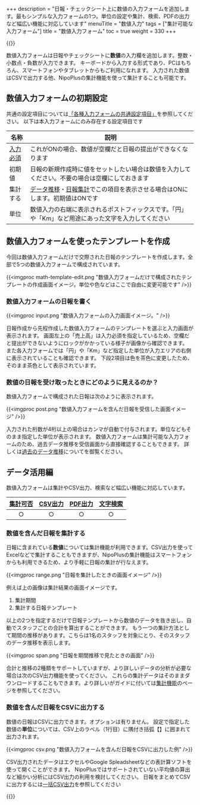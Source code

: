 +++
description = "日報・チェックシート上に数値の入力フォームを追加します。最もシンプルな入力フォームの1つ。単位の設定や集計、検索、PDFの出力など幅広い機能に対応しています"
menuTitle = "数値入力"
tags = ["集計可能な入力フォーム"]
title = "数値入力フォーム"
toc = true
weight = 330
+++

{{<icatch filename="math" msg="金額や距離・個数等 数値の入力に最適" title="数値入力フォーム" desc="数値入力フォームを含んだ日報テンプレートの作成画面" fontsize="30px" alice="ok" >}}

数値入力フォームは日報やチェックシートに**数値**の入力欄を追加します。整数・小数点・負数が入力できます。
キーボードから入力する形式であり、PCはもちろん、スマートフォンやタブレットからもご利用になれます。
入力された数値はCSVで出力する他、NipoPlusの集計機能を使って集計することも可能です。

## 数値入力フォームの初期設定

共通の設定項目については[「各種入力フォームの共通設定項目」]((/org/groupsetting/template/make/#common_setting))を参照してください。
以下は本入力フォームにのみ存在する設定項目です

|名称|説明|
|---|---|
|[入力必須](/blog/required/)|これがONの場合、数値が空欄だと日報の提出ができなくなります|
|初期値|日報の新規作成時に値をセットしたい場合は数値を入力してください。不要の場合は空欄にしておきます|
|集計する|[データ推移](/report/analytics/list/)・[日報集計](/report/analytics/transition/)でこの項目を表示させる場合はONにします。初期値はONです|
|単位|数値入力の右端に表示されるポストフィックスです。「円」や「Km」など用途にあった文字を入力してください|

## 数値入力フォームを使ったテンプレートを作成

今回は数値入力フォームだけで交際された日報のテンプレートを作成します。全部で5つの数値入力フォームで構成されています。

{{<imgproc math-template-edit.png "数値入力フォームだけで構成されたテンプレートの作成画面イメージ。単位や色などはここで自由に変更可能です" />}}

### 数値入力フォームの日報を書く

{{<imgproc input.png "数値入力フォームの入力画面イメージ。" />}}

日報作成から先程作成した数値入力フォームのテンプレートを選ぶと入力画面が表示されます。
画面左上の「売上高」は入力必須を指定しているため、空欄だと提出ができないようにロックがかかっている様子が画像から確認できます。
また各入力フォームでは「円」や「Km」など指定した単位が入力エリアの右側に表示されていることも確認できます。
下段2項目は色を茶色に変更したため、そのまま茶色として表示されています。

### 数値の日報を受け取ったときにどのように見えるのか？

数値入力フォームで構成された日報は次のように表示されます。

{{<imgproc post.png "数値入力フォームを含んだ日報を受信した画面イメージ" />}}

入力された桁数が4桁以上の場合はカンマが自動で付与されます。単位などもそのまま指定した単位が表示されます。
数値入力フォームは集計可能な入力フォームのため、過去データ推移を受信画面から直接確認することもできます。
詳しくは[過去のデータ推移](/report/analytics/list/)についてを御覧ください。

## データ活用編

数値入力フォームは集計やCSV出力、検索など幅広い機能に対応しています。

|[集計可否](/report/analytics/)|[CSV出力](/report/analytics/csv/)|[PDF出力](/report/read/pdf/)|[文字検索](/report/read/list/)|
|:---:|:---:|:---:|:---:|
|○|○|○|○|

### 数値を含んだ日報を集計する

日報に含まれている**数値**については集計機能が利用できます。CSV出力を使ってExcelなどで集計することもできますが、NipoPlusの集計機能はスマートフォンからも利用できるため、より手軽に日報の集計が行なえます。

{{<imgproc range.png "日報を集計したときの画面イメージ" />}}

例えば上の画像は集計結果の画面イメージです。

1. 集計期間
1. 集計する日報テンプレート

以上の2つを指定するだけで日報テンプレートから数値のデータを抜き出し、自動でスタッフごとの合計を算出することができます。
もう一つの集計方法として期間の推移があります。こちらは1名のスタッフを対象にとり、そのスタッフのデータ推移を表示します。

{{<imgproc span.png "日報を期間推移で見たときの画面" />}}

合計と推移の2種類をサポートしていますが、より詳しいデータの分析が必要な場合は次のCSV出力機能を使ってください。
これらの集計データはそのままダウンロードすることもできます。より詳しいがガイドに付いては[集計機能](/report/analytics/)のページを参照してください。

### 数値を含んだ日報をCSVに出力する

数値の日報はCSVに出力できます。オプションは有りません。
設定で指定した数値の**単位**については、CSV上のラベル（1行目）に隅付き括弧【】に囲まれて出力されます。

{{<imgproc csv.png "数値入力フォームを含んだ日報をCSVに出力した例" />}}

CSV出力されたデータはエクセルやGoogle Spleadsheetなどの表計算ソフトを使って開くことができます。
NipoPlusではサポートされていない平均値の算出など細かい分析にはCSV出力の利用を検討してください。
日報をまとめてCSVに出力するには[一括CSV出力](/report/analytics/csv/)を参照してください

{{<attachments style="orange" />}}
